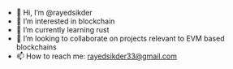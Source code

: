 - 👋 Hi, I’m @rayedsikder
- 👀 I’m interested in blockchain
- 🌱 I’m currently learning rust
- 💞️ I’m looking to collaborate on projects relevant to EVM based blockchains
- 📫 How to reach me: rayedsikder33@gmail.com

<!---
rayedsikder/rayedsikder is a ✨ special ✨ repository because its `README.md` (this file) appears on your GitHub profile.
You can click the Preview link to take a look at your changes.
--->
